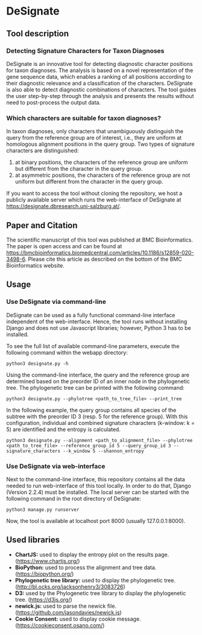 # DeSignate


## Tool description

### Detecting Signature Characters for Taxon Diagnoses
DeSignate is an innovative tool for detecting diagnostic character positions for taxon diagnoses. The analysis is based on a novel representation of the gene sequence data, which enables a ranking of all positions according to their diagnostic relevance and a classification of the characters. DeSignate is also able to detect diagnostic combinations of characters. The tool guides the user step-by-step through the analysis and presents the results without need to post-process the output data.

### Which characters are suitable for taxon diagnoses?
In taxon diagnoses, only characters that unambiguously distinguish the query from the reference group are of interest, i.e., they are uniform at homologous alignment positions in the query group. Two types of signature characters are distinguished:
1. at binary positions, the characters of the reference group are uniform but different from the character in the query group.
2. at asymmetric positions, the characters of the reference group are not uniform but different from the character in the query group.


If you want to access the tool without cloning the repository, we host a publicly available server which runs the web-interface of DeSignate at https://designate.dbresearch.uni-salzburg.at/.


## Paper and Citation
The scientific manuscript of this tool was published at BMC Bioinformatics. The paper is open access and can be found at https://bmcbioinformatics.biomedcentral.com/articles/10.1186/s12859-020-3498-6. Please cite this article as described on the bottom of the BMC Bioinformatics website.


## Usage

### Use DeSignate via command-line

DeSignate can be used as a fully functional command-line interface independent of the web-interface. Hence, the tool runs without installing Django and does not use Javascript libraries; however, Python 3 has to be installed.

To see the full list of available command-line parameters, execute the following command within the webapp directory:
```
python3 designate.py -h
```
Using the command-line interface, the query and the reference group are determined based on the preorder ID of an inner node in the phylogenetic tree. The phylogenetic tree can be printed with the following command:
```
python3 designate.py --phylotree <path_to_tree_file> --print_tree
```
In the following example, the query group contains all species of the subtree with the preorder ID 3 (resp. 5 for the reference group). With this configuration, individual and combined signature characters (k-window: k = 5) are identified and the entropy is calculated.
```
python3 designate.py --alignment <path_to_alignment_file> --phylotree <path_to_tree_file> --reference_group_id 5 --query_group_id 3 --signature_characters --k_window 5 --shannon_entropy
```

### Use DeSignate via web-interface

Next to the command-line interface, this repository contains all the data needed to run web-interface of this tool locally. In order to do that, Django (Version 2.2.4) must be installed. The local server can be started with the following command in the root directory of DeSignate:
```
python3 manage.py runserver
```
Now, the tool is available at localhost port 8000 (usually 127.0.0.1:8000).


## Used libraries
- **ChartJS:** used to display the entropy plot on the results page. (https://www.chartjs.org/)
- **BioPython:** used to process the alignment and tree data. (https://biopython.org/)
- **Phylogenetic tree library:** used to display the phylogenetic tree. (http://bl.ocks.org/jacksonhenry3/3083726)
- **D3:** used by the Phylogenetic tree library to display the phylogenetic tree. (https://d3js.org/)
- **newick.js:** used to parse the newick file. (https://github.com/jasondavies/newick.js)
- **Cookie Consent:** used to display cookie message. (https://cookieconsent.osano.com/)
